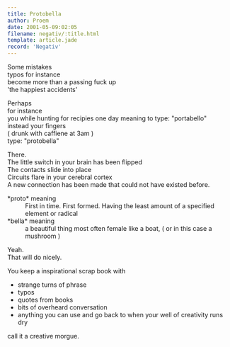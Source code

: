```yaml
---
title: Protobella
author: Proem
date: 2001-05-09:02:05
filename: negativ/:title.html
template: article.jade
record: 'Negativ'
---	
```

Some mistakes  
typos for instance  
become more than a passing fuck up  
'the happiest accidents'

Perhaps  
for instance  
you while hunting for recipies one day meaning to type: "portabello"  
instead your fingers  
    ( drunk with caffiene at 3am  )  
type: "protobella"  

There.  
The little switch in your brain has been flipped  
The contacts slide into place  
Circuits flare in your cerebral cortex  
A new connection has been made that could not have existed before.  

<dl>
<dt>*proto* meaning</dt><dd>First in time.  
First formed.  
Having the least amount of a specified element or radical
</dd>
<dt>*bella* meaning</dt> 
<dd>a beautiful thing most often female like a boat,  
( or in this case a mushroom )
</dd>
</dl>

Yeah.  
That will do nicely.  

You keep a inspirational scrap book with 
-    strange turns of phrase 
-    typos
-    quotes from books
-    bits of overheard conversation
-    anything you can use and go back to when your well of creativity runs dry

call it a creative morgue.